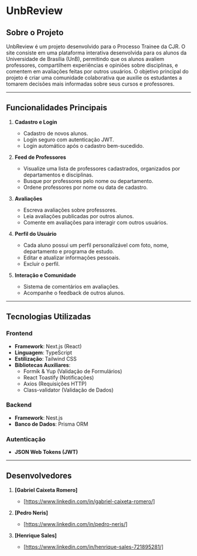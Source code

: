 # UnbReview

## Sobre o Projeto
UnbReview é um projeto desenvolvido para o Processo Trainee da CJR. O site consiste em uma plataforma interativa desenvolvida para os alunos da Universidade de Brasília (UnB), permitindo que os alunos avaliem professores, compartilhem experiências e opiniões sobre disciplinas, e comentem em avaliações feitas por outros usuários. O objetivo principal do projeto é criar uma comunidade colaborativa que auxilie os estudantes a tomarem decisões mais informadas sobre seus cursos e professores.

---

## Funcionalidades Principais
1. **Cadastro e Login**
   - Cadastro de novos alunos.
   - Login seguro com autenticação JWT.
   - Login automático após o cadastro bem-sucedido.

2. **Feed de Professores**
   - Visualize uma lista de professores cadastrados, organizados por departamentos e disciplinas.
   - Busque por professores pelo nome ou departamento.
   - Ordene professores por nome ou data de cadastro.

3. **Avaliações**
   - Escreva avaliações sobre professores.
   - Leia avaliações publicadas por outros alunos.
   - Comente em avaliações para interagir com outros usuários.

4. **Perfil do Usuário**
   - Cada aluno possui um perfil personalizável com foto, nome, departamento e programa de estudo.
   - Editar e atualizar informações pessoais.
   - Excluir o perfil.

5. **Interação e Comunidade**
   - Sistema de comentários em avaliações.
   - Acompanhe o feedback de outros alunos.

---

## Tecnologias Utilizadas

### **Frontend**
- **Framework**: Next.js (React)
- **Linguagem**: TypeScript
- **Estilização**: Tailwind CSS
- **Bibliotecas Auxiliares**:
  - Formik & Yup (Validação de Formulários)
  - React Toastify (Notificações)
  - Axios (Requisições HTTP)
  - Class-validator (Validação de Dados)

### **Backend**
- **Framework**: Nest.js
- **Banco de Dados**: Prisma ORM

### **Autenticação**
- **JSON Web Tokens (JWT)**

---

## Desenvolvedores
1. **[Gabriel Caixeta Romero]**
   - [https://www.linkedin.com/in/gabriel-caixeta-romero/]

2. **[Pedro Neris]**
   - [https://www.linkedin.com/in/pedro-neris/]

3. **[Henrique Sales]**
   - [https://www.linkedin.com/in/henrique-sales-721895281/]
